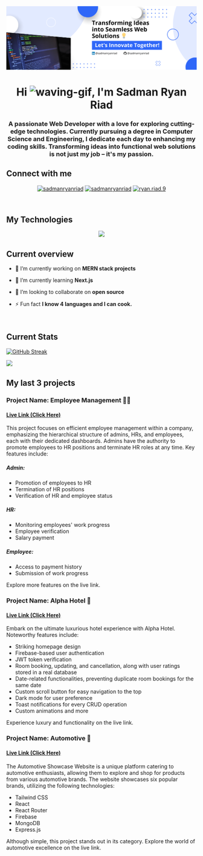<a href="https://www.linkedin.com/in/sadmanryanriad/" target="_blank">
  <img src="https://raw.githubusercontent.com/sadmanryanriad/sadmanryanriad/main/images/github-banner-riad.png" />
</a>

<h1 align="center">Hi <img src="https://user-images.githubusercontent.com/18350557/176309783-0785949b-9127-417c-8b55-ab5a4333674e.gif" alt="waving-gif">, I'm Sadman Ryan Riad</h1>
<h3 align="center">A passionate Web Developer with a love for exploring cutting-edge technologies. Currently pursuing a degree in Computer Science and Engineering, I dedicate each day to enhancing my coding skills. Transforming ideas into functional web solutions is not just my job – it's my passion.</h3>

## Connect with me
<p align="center">
  <a href="https://twitter.com/sadmanryanriad" target="_blank"><img align="center" src="https://raw.githubusercontent.com/rahuldkjain/github-profile-readme-generator/master/src/images/icons/Social/twitter.svg" alt="sadmanryanriad" height="30" width="40" /></a>
  <a href="https://linkedin.com/in/sadmanryanriad" target="_blank"><img align="center" src="https://raw.githubusercontent.com/rahuldkjain/github-profile-readme-generator/master/src/images/icons/Social/linked-in-alt.svg" alt="sadmanryanriad" height="30" width="40" /></a>
  <a href="https://fb.com/ryan.riad.9" target="_blank"><img align="center" src="https://raw.githubusercontent.com/rahuldkjain/github-profile-readme-generator/master/src/images/icons/Social/facebook.svg" alt="ryan.riad.9" height="30" width="40" /></a>
</p>

<br/>

## My Technologies
<!-- https://github.com/tandpfun/skill-icons -->
<p align="center">
  <a>
    <img src="https://skillicons.dev/icons?i=git,html,css,tailwind,javascript,react,nodejs,express,postman,mongodb," />
  </a>
</p>

## Current overview

- 🔭 I’m currently working on **MERN stack projects**

- 🌱 I’m currently learning **Next.js**

- 👯 I’m looking to collaborate on **open source**

- ⚡ Fun fact **I know 4 languages and I can cook.**

<br/>

## Current Stats
[![GitHub Streak](https://github-readme-streak-stats.herokuapp.com?user=sadmanryanriad&theme=github-dark-dimmed)](https://git.io/streak-stats)

![](http://github-profile-summary-cards.vercel.app/api/cards/stats?username=sadmanryanriad&theme=github_dark)


## My last 3 projects

### Project Name: Employee Management 👨‍🏭
#### [Live Link (Click Here)](https://assignment-12-14f39.web.app/)
This project focuses on efficient employee management within a company, emphasizing the hierarchical structure of admins, HRs, and employees, each with their dedicated dashboards. Admins have the authority to promote employees to HR positions and terminate HR roles at any time. Key features include:

##### Admin:
- Promotion of employees to HR
- Termination of HR positions
- Verification of HR and employee status

##### HR:
- Monitoring employees' work progress
- Employee verification
- Salary payment

##### Employee:
- Access to payment history
- Submission of work progress

Explore more features on the live link.

### Project Name: Alpha Hotel 🏩
#### [Live Link (Click Here)](https://assignment-11-785f0.web.app/)
Embark on the ultimate luxurious hotel experience with Alpha Hotel. Noteworthy features include:

- Striking homepage design
- Firebase-based user authentication
- JWT token verification
- Room booking, updating, and cancellation, along with user ratings stored in a real database
- Date-related functionalities, preventing duplicate room bookings for the same date
- Custom scroll button for easy navigation to the top
- Dark mode for user preference
- Toast notifications for every CRUD operation
- Custom animations and more

Experience luxury and functionality on the live link.

### Project Name: Automotive 🚗
#### [Live Link (Click Here)](https://assignment-10-automotive.web.app/)
The Automotive Showcase Website is a unique platform catering to automotive enthusiasts, allowing them to explore and shop for products from various automotive brands. The website showcases six popular brands, utilizing the following technologies:

- Tailwind CSS
- React
- React Router
- Firebase
- MongoDB
- Express.js

Although simple, this project stands out in its category. Explore the world of automotive excellence on the live link.
